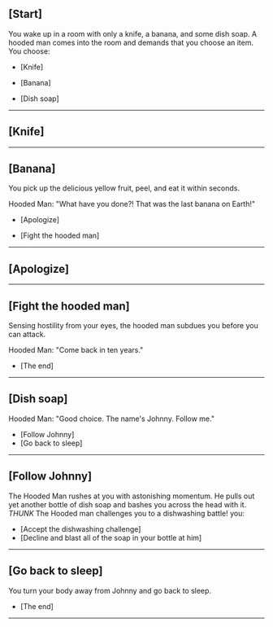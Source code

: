 ## [Start]
You wake up in a room with only a knife, a banana, and some dish soap. A hooded man comes into the room and demands that you choose an item. You choose:

- [Knife]

- [Banana]

- [Dish soap]

---

## [Knife]


---

## [Banana]
You pick up the delicious yellow fruit, peel, and eat it within seconds.

Hooded Man: "What have you done?! That was the last banana on Earth!"

- [Apologize]

- [Fight the hooded man]

---

## [Apologize]


---

## [Fight the hooded man]
Sensing hostility from your eyes, the hooded man subdues you before you can attack.

Hooded Man: "Come back in ten years."

- [The end]

---

## [Dish soap]
Hooded Man: "Good choice. The name's Johnny. Follow me."

- [Follow Johnny]
- [Go back to sleep]

---

## [Follow Johnny]
The Hooded Man rushes at you with astonishing momentum. 
He pulls out yet another bottle of dish soap and bashes you across the head with it. 
*THUNK* The Hooded man challenges you to a dishwashing battle! you:

- [Accept the dishwashing challenge]
- [Decline and blast all of the soap in your bottle at him]

---

## [Go back to sleep]
You turn your body away from Johnny and go back to sleep.

- [The end]

---
